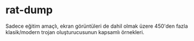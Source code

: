 # rat-dump
Sadece eğitim amaçlı, ekran görüntüleri de dahil olmak üzere 450'den fazla klasik/modern trojan oluşturucusunun kapsamlı örnekleri.
